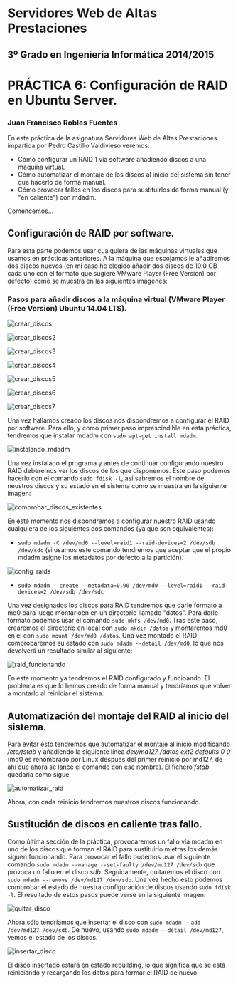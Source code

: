 Servidores Web de Altas Prestaciones
====================================
3º Grado en Ingeniería Informática 2014/2015
--------------------------------------------


# PRÁCTICA 6: Configuración de RAID en Ubuntu Server. 
### Juan Francisco Robles Fuentes

En esta práctica de la asignatura Servidores Web de Altas Prestaciones impartida por Pedro Castillo Valdivieso veremos: 
* Cómo configurar un RAID 1 vía software añadiendo discos a una máquina virtual. 
* Cómo automatizar el montaje de los discos al inicio del sistema sin tener que hacerlo de forma manual. 
* Cómo provocar fallos en los discos para sustituirlos de forma manual (y "en caliente") con mdadm. 

Comencemos...

## Configuración de RAID por software. 

Para esta parte podemos usar cualquiera de las máquinas virtuales que usamos en prácticas anteriores. A la máquina que escojamos le añadiremos dos discos nuevos (en mi caso he elegido añadir dos discos de 10.0 GB cada uno con el formato que sugiere VMware Player (Free Version) por defecto) como se muestra en las siguientes imágenes: 

### Pasos para añadir discos a la máquina virtual (VMware Player (Free Version) Ubuntu 14.04 LTS).

![crear_discos](Imagenes/crear_discos.png)

![crear_discos2](Imagenes/crear_discos2.png)

![crear_discos3](Imagenes/crear_discos3.png)

![crear_discos4](Imagenes/crear_discos4.png)

![crear_discos5](Imagenes/crear_discos5.png)

![crear_discos6](Imagenes/crear_discos6.png)

![crear_discos7](Imagenes/crear_discos7.png)

Una vez hallamos creado los discos nos dispondremos a configurar el RAID por software. Para ello, y como primer paso imprescindible en esta práctica, tendremos que instalar mdadm con `sudo apt-get install mdadm`. 

![instalando_mdadm](Imagenes/instalando_mdadm.png)

Una vez instalado el programa y antes de continuar configurando nuestro RAID deberemos ver los discos de los que disponemos. Este paso podemos hacerlo con el comando `sudo fdisk -l`, así sabremos el nombre de neustros discos y su estado en el sistema como se muestra en la siguiente imagen: 

![comprobar_discos_existentes](Imagenes/comprobar_discos_existentes.png)

En este momento nos dispondremos a configurar nuestro RAID usando cualquiera de los siguientes dos comandos (ya que son equivalentes): 

* `sudo mdadm -C /dev/md0 --level=raid1 --raid-devices=2 /dev/sdb /dev/sdc` (si usamos este comando tendremos que aceptar que el propio mdadm asigne los metadatos por defecto a la partición).

![config_raids](Imagenes/config_raids.png)

* `sudo mdadm --create --metadata=0.90 /dev/md0 --level=raid1 --raid-devices=2 /dev/sdb /dev/sdc`

Una vez designados los discos para RAID tendremos que darle formato a md0 para luego montarloen  en un directorio llamado "datos". Para darle formato podemos usar el comando `sudo mkfs /dev/md0`. Tras este paso, crearemos el directorio en local con `sudo mkdir /datos` y montaremos md0 en el con `sudo mount /dev/md0 /datos`. 
Una vez montado el RAID comprobaremos su estado con `sudo mdadm --detail /dev/md0`, lo que nos devolverá un resultado similar al siguiente: 

![raid_funcionando](Imagenes/raid_funcionando.png)

En este momento ya tendremos el RAID configurado y funcioando. El problema es que lo hemos creado de forma manual y tendríamos que volver a montarlo al reiniciar el sistema. 

## Automatización del montaje del RAID al inicio del sistema. 

Para evitar esto tendremos que automatizar el montaje al inicio modificando */etc/fstab* y añadiendo la siguiente línea *dev/md127 /datos ext2 defaults 0 0* (md0 es renombrado por Linux después del primer reinicio por md127, de ahí que ahora se lance el comando con ese nombre).
El fichero *fstab* quedaría como sigue: 

![automatizar_raid](Imagenes/automatizar_raid.png)

Ahora, con cada reinicio tendremos nuestros discos funcionando. 

## Sustitución de discos en caliente tras fallo. 

Como última sección de la práctica, provocaremos un fallo vía mdadm en uno de los discos que forman el RAID para sustituirlo mietras los demás siguen funcionando. Para provocar el fallo podemos usar el siguiente comando `sudo mdadm --manage --set-faulty /dev/md127 /dev/sdb` que provoca un fallo en el disco *sdb*. Seguidamente, quitaremos el disco con `sudo mdadm --remove /dev/md127 /dev/sdb`. Una vez hecho esto podemos comprobar el estado de nuestra configuración de discos usando `sudo fdisk -l`. El resultado de estos pasos puede verse en la siguiente imagen: 

![quitar_disco](Imagenes/quitar_disco.png)

Ahora sólo tendríamos que insertar el disco con `sudo mdadm --add /dev/md127 /dev/sdb`. De nuevo, usando `sudo mdadm --detail /dev/md127`, vemos el estado de los discos. 

![insertar_disco](Imagenes/automatizar_raid.png)

El disco insertado estará en estado rebuilding, lo que significa que se está reiniciando y recargando los datos para formar el RAID de nuevo. 
